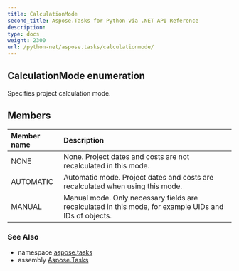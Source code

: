 ```yaml
---
title: CalculationMode
second_title: Aspose.Tasks for Python via .NET API Reference
description: 
type: docs
weight: 2300
url: /python-net/aspose.tasks/calculationmode/
---
```


## CalculationMode enumeration

Specifies project calculation mode.

## Members
| Member name | Description |
| :- | :- |
|NONE|None. Project dates and costs are not recalculated in this mode.|
|AUTOMATIC|Automatic mode. Project dates and costs are recalculated when using this mode.|
|MANUAL|Manual mode. Only necessary fields are recalculated in this mode, for example UIDs and IDs of objects.|

### See Also

* namespace [aspose.tasks](/tasks/python-net/aspose.tasks/)
* assembly [Aspose.Tasks](/tasks/python-net/)

